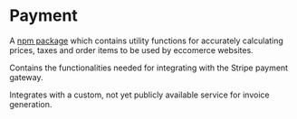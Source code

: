 # Payment

A [npm package](https://www.npmjs.com/package/@flagg2/payment) which contains utility functions for accurately
calculating prices, taxes and order items to be used by eccomerce websites. 

Contains the functionalities needed
for integrating with the Stripe payment gateway.

Integrates with a custom, not yet publicly available service for invoice generation.
